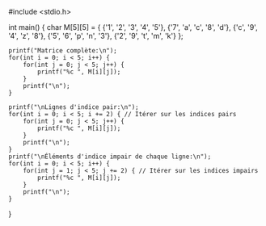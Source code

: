 #include <stdio.h>

int main() {
    char M[5][5] = {
        {'1', '2', '3', '4', '5'},
        {'7', 'a', 'c', '8', 'd'},
        {'c', '9', '4', 'z', '8'},
        {'5', '6', 'p', 'n', '3'},
        {'2', '9', 't', 'm', 'k'}
    };
    

    printf("Matrice complète:\n");
    for(int i = 0; i < 5; i++) {
        for(int j = 0; j < 5; j++) {
            printf("%c ", M[i][j]);
        }
        printf("\n");
    }

    printf("\nLignes d'indice pair:\n");
    for(int i = 0; i < 5; i += 2) { // Itérer sur les indices pairs
        for(int j = 0; j < 5; j++) {
            printf("%c ", M[i][j]);
        }
        printf("\n");
    }
    printf("\nÉléments d'indice impair de chaque ligne:\n");
    for(int i = 0; i < 5; i++) {
        for(int j = 1; j < 5; j += 2) { // Itérer sur les indices impairs
            printf("%c ", M[i][j]);
        }
        printf("\n");
    }
}

